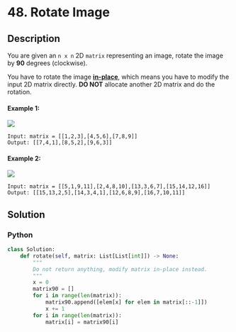 # 48. Rotate Image

## Description
You are given an `n x n` 2D `matrix` representing an image, rotate the image by **90** degrees (clockwise).

You have to rotate the image [**in-place**](https://en.wikipedia.org/wiki/In-place_algorithm), which means you have to modify the input 2D matrix directly. **DO NOT** allocate another 2D matrix and do the rotation.

#### Example 1:
![](https://assets.leetcode.com/uploads/2020/08/28/mat1.jpg)
```
Input: matrix = [[1,2,3],[4,5,6],[7,8,9]]
Output: [[7,4,1],[8,5,2],[9,6,3]]
```

#### Example 2:

![](https://assets.leetcode.com/uploads/2020/08/28/mat2.jpg)
```
Input: matrix = [[5,1,9,11],[2,4,8,10],[13,3,6,7],[15,14,12,16]]
Output: [[15,13,2,5],[14,3,4,1],[12,6,8,9],[16,7,10,11]]
```


## Solution

### Python
```python
class Solution:
    def rotate(self, matrix: List[List[int]]) -> None:
        """
        Do not return anything, modify matrix in-place instead.
        """
        x = 0
        matrix90 = []
        for i in range(len(matrix)):
            matrix90.append([elem[x] for elem in matrix[::-1]])
            x += 1
        for i in range(len(matrix)):
            matrix[i] = matrix90[i]
```
